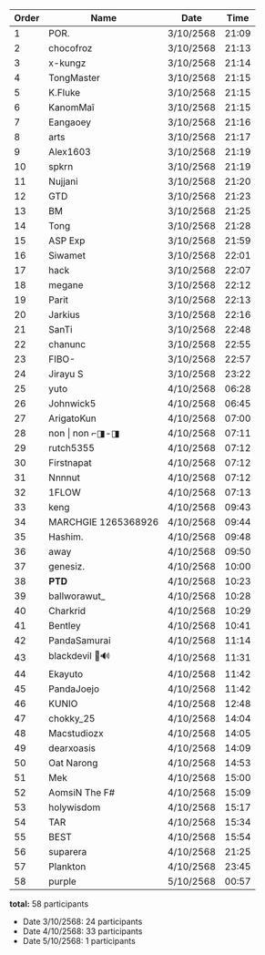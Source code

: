 | Order | Name | Date | Time |
|------|----------------|---------|------|
| 1 | POR. | 3/10/2568 | 21:09 |
| 2 | chocofroz | 3/10/2568 | 21:13 |
| 3 | x-kungz | 3/10/2568 | 21:14 |
| 4 | TongMaster | 3/10/2568 | 21:15 |
| 5 | K.Fluke | 3/10/2568 | 21:15 |
| 6 | KanomMaî | 3/10/2568 | 21:15 |
| 7 | Eangaoey | 3/10/2568 | 21:16 |
| 8 | arts | 3/10/2568 | 21:17 |
| 9 | Alex1603 | 3/10/2568 | 21:19 |
| 10 | spkrn | 3/10/2568 | 21:19 |
| 11 | Nujjani | 3/10/2568 | 21:20 |
| 12 | GTD | 3/10/2568 | 21:23 |
| 13 | BM | 3/10/2568 | 21:25 |
| 14 | Tong | 3/10/2568 | 21:28 |
| 15 | ASP Exp | 3/10/2568 | 21:59 |
| 16 | Siwamet | 3/10/2568 | 22:01 |
| 17 | hack | 3/10/2568 | 22:07 |
| 18 | megane | 3/10/2568 | 22:12 |
| 19 | Parit | 3/10/2568 | 22:13 |
| 20 | Jarkius | 3/10/2568 | 22:16 |
| 21 | SanTi | 3/10/2568 | 22:48 |
| 22 | chanunc | 3/10/2568 | 22:55 |
| 23 | FIBO- | 3/10/2568 | 22:57 |
| 24 | Jirayu S | 3/10/2568 | 23:22 |
| 25 | yuto | 4/10/2568 | 06:28 |
| 26 | Johnwick5 | 4/10/2568 | 06:45 |
| 27 | ArigatoKun | 4/10/2568 | 07:00 |
| 28 | non \| non ⌐◨-◨ | 4/10/2568 | 07:11 |
| 29 | rutch5355 | 4/10/2568 | 07:12 |
| 30 | Firstnapat | 4/10/2568 | 07:12 |
| 31 | Nnnnut | 4/10/2568 | 07:12 |
| 32 | 1FLOW | 4/10/2568 | 07:13 |
| 33 | keng | 4/10/2568 | 09:43 |
| 34 | MARCHGIE 1265368926 | 4/10/2568 | 09:44 |
| 35 | Hashim. | 4/10/2568 | 09:48 |
| 36 | away | 4/10/2568 | 09:50 |
| 37 | genesiz. | 4/10/2568 | 10:00 |
| 38 | 𝐏𝐓𝐃 | 4/10/2568 | 10:23 |
| 39 | ballworawut_ | 4/10/2568 | 10:28 |
| 40 | Charkrid | 4/10/2568 | 10:29 |
| 41 | Bentley | 4/10/2568 | 10:41 |
| 42 | PandaSamurai | 4/10/2568 | 11:14 |
| 43 | blackdevil 🦇🔊 | 4/10/2568 | 11:31 |
| 44 | Ekayuto | 4/10/2568 | 11:42 |
| 45 | PandaJoejo | 4/10/2568 | 11:42 |
| 46 | KUNIO | 4/10/2568 | 12:48 |
| 47 | chokky_25 | 4/10/2568 | 14:04 |
| 48 | Macstudiozx | 4/10/2568 | 14:05 |
| 49 | dearxoasis | 4/10/2568 | 14:09 |
| 50 | Oat Narong | 4/10/2568 | 14:53 |
| 51 | Mek | 4/10/2568 | 15:00 |
| 52 | AomsiN The F# | 4/10/2568 | 15:09 |
| 53 | holywisdom | 4/10/2568 | 15:17 |
| 54 | TAR | 4/10/2568 | 15:34 |
| 55 | BEST | 4/10/2568 | 15:54 |
| 56 | suparera | 4/10/2568 | 21:25 |
| 57 | Plankton | 4/10/2568 | 23:45 |
| 58 | purple | 5/10/2568 | 00:57 |

**total:** 58 participants
- Date 3/10/2568: 24 participants
- Date 4/10/2568: 33 participants
- Date 5/10/2568: 1 participants
